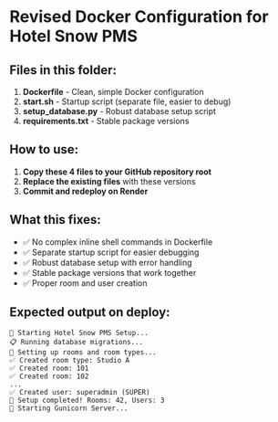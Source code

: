 # Revised Docker Configuration for Hotel Snow PMS

## Files in this folder:

1. **Dockerfile** - Clean, simple Docker configuration
2. **start.sh** - Startup script (separate file, easier to debug)
3. **setup_database.py** - Robust database setup script
4. **requirements.txt** - Stable package versions

## How to use:

1. **Copy these 4 files to your GitHub repository root**
2. **Replace the existing files** with these versions
3. **Commit and redeploy on Render**

## What this fixes:

- ✅ No complex inline shell commands in Dockerfile
- ✅ Separate startup script for easier debugging
- ✅ Robust database setup with error handling
- ✅ Stable package versions that work together
- ✅ Proper room and user creation

## Expected output on deploy:

```
🚀 Starting Hotel Snow PMS Setup...
📋 Running database migrations...
🏨 Setting up rooms and room types...
✅ Created room type: Studio A
✅ Created room: 101
✅ Created room: 102
...
✅ Created user: superadmin (SUPER)
🎉 Setup completed! Rooms: 42, Users: 3
🎯 Starting Gunicorn Server...
```